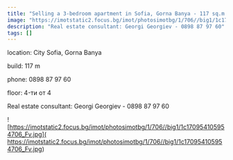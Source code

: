 ```yaml
---
title: "Selling a 3-bedroom apartment in Sofia, Gorna Banya - 117 sq.m / 158368 EUR :: imot.bg Advertisement"
image: "https://imotstatic2.focus.bg/imot/photosimotbg/1/706//big1/1c170954105954706_35.jpg"
description: "Real estate consultant: Georgi Georgiev - 0898 87 97 60"
tags: []
---
```


location: City Sofia, Gorna Banya

build: 117 m

phone: 0898 87 97 60

floor: 4-ти от 4

Real estate consultant: Georgi Georgiev - 0898 87 97 60


![https://imotstatic2.focus.bg/imot/photosimotbg/1/706//big1/1c170954105954706_Fv.jpg]( https://imotstatic2.focus.bg/imot/photosimotbg/1/706//big1/1c170954105954706_Fv.jpg)


